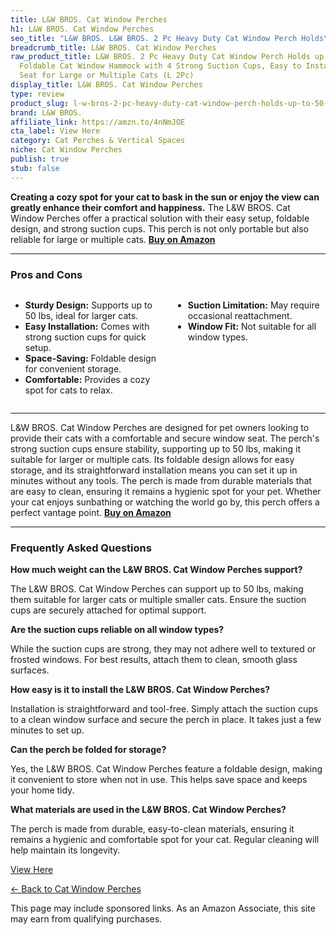 ```yaml
---
title: L&W BROS. Cat Window Perches
h1: L&W BROS. Cat Window Perches
seo_title: "L&W BROS. L&W BROS. 2 Pc Heavy Duty Cat Window Perch Holds\u2026"
breadcrumb_title: L&W BROS. Cat Window Perches
raw_product_title: L&W BROS. 2 Pc Heavy Duty Cat Window Perch Holds up to 50 lbs,
  Foldable Cat Window Hammock with 4 Strong Suction Cups, Easy to Install, 24" Window
  Seat for Large or Multiple Cats (L 2Pc)
display_title: L&W BROS. Cat Window Perches
type: review
product_slug: l-w-bros-2-pc-heavy-duty-cat-window-perch-holds-up-to-50-lbs-foldable-c-6e892d70
brand: L&W BROS.
affiliate_link: https://amzn.to/4nNmJOE
cta_label: View Here
category: Cat Perches & Vertical Spaces
niche: Cat Window Perches
publish: true
stub: false
---
```


<div id="intro" class="full-width">
  <p><strong>Creating a cozy spot for your cat to bask in the sun or enjoy the view can greatly enhance their comfort and happiness.</strong> The L&W BROS. Cat Window Perches offer a practical solution with their easy setup, foldable design, and strong suction cups. This perch is not only portable but also reliable for large or multiple cats. <a href="https://amzn.to/4nNmJOE" rel="nofollow sponsored noopener" target="_blank"><strong>Buy on Amazon</strong></a></p>
</div>

<hr />
<h3 id="pros-cons">Pros and Cons</h3>
<div class="pc-grid" style="display:grid;grid-template-columns:1fr 1fr;gap:16px;">
  <ul>
    <li><strong>Sturdy Design:</strong> Supports up to 50 lbs, ideal for larger cats.</li>
    <li><strong>Easy Installation:</strong> Comes with strong suction cups for quick setup.</li>
    <li><strong>Space-Saving:</strong> Foldable design for convenient storage.</li>
    <li><strong>Comfortable:</strong> Provides a cozy spot for cats to relax.</li>
  </ul>
  <ul>
    <li><strong>Suction Limitation:</strong> May require occasional reattachment.</li>
    <li><strong>Window Fit:</strong> Not suitable for all window types.</li>
  </ul>
</div>
<hr />

<div class="full-width">
  <p>L&W BROS. Cat Window Perches are designed for pet owners looking to provide their cats with a comfortable and secure window seat. The perch's strong suction cups ensure stability, supporting up to 50 lbs, making it suitable for larger or multiple cats. Its foldable design allows for easy storage, and its straightforward installation means you can set it up in minutes without any tools. The perch is made from durable materials that are easy to clean, ensuring it remains a hygienic spot for your pet. Whether your cat enjoys sunbathing or watching the world go by, this perch offers a perfect vantage point. <a href="https://amzn.to/4nNmJOE" rel="nofollow sponsored noopener" target="_blank"><strong>Buy on Amazon</strong></a></p>
</div>

<hr />
<h3 id="faqs">Frequently Asked Questions</h3>

<p><strong>How much weight can the L&W BROS. Cat Window Perches support?</strong></p>
<p>The L&W BROS. Cat Window Perches can support up to 50 lbs, making them suitable for larger cats or multiple smaller cats. Ensure the suction cups are securely attached for optimal support.</p>

<p><strong>Are the suction cups reliable on all window types?</strong></p>
<p>While the suction cups are strong, they may not adhere well to textured or frosted windows. For best results, attach them to clean, smooth glass surfaces.</p>

<p><strong>How easy is it to install the L&W BROS. Cat Window Perches?</strong></p>
<p>Installation is straightforward and tool-free. Simply attach the suction cups to a clean window surface and secure the perch in place. It takes just a few minutes to set up.</p>

<p><strong>Can the perch be folded for storage?</strong></p>
<p>Yes, the L&W BROS. Cat Window Perches feature a foldable design, making it convenient to store when not in use. This helps save space and keeps your home tidy.</p>

<p><strong>What materials are used in the L&W BROS. Cat Window Perches?</strong></p>
<p>The perch is made from durable, easy-to-clean materials, ensuring it remains a hygienic and comfortable spot for your cat. Regular cleaning will help maintain its longevity.</p>
<p><a class="btn" href="https://amzn.to/4nNmJOE" target="_blank" rel="nofollow sponsored noopener">View Here</a></p>
<p><a href="/roundups/cat-perches-vertical-spaces/cat-window-perches/">← Back to Cat Window Perches</a></p>
<aside class="disclosure">This page may include sponsored links. As an Amazon Associate, this site may earn from qualifying purchases.</aside>
